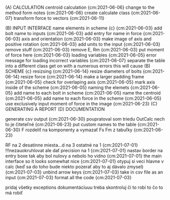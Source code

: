 (A) CALCULATION
    centroid calculation {cm:2021-06-06}
        change to the method form notes {cm:2021-06-06}
    create calculate class {cm:2021-06-07}
    transform force to vectors {cm:2021-06-11}
    
(B) INPUT INTERFACE 
    name elements in scheme {c} {cm:2021-06-03}
        add bolt name to inputs     {cm:2021-06-03}
        add entry for name in force {cm:2021-06-03}
    axis and orientation {cm:2021-06-03}
        make image of axis and positive rotation {cm:2021-06-03}
    add units to the input {cm:2021-06-03}
    remove stuff {cm:2021-06-03}
        remove E, Rm {cm:2021-06-03}
        put moment of force here {cm:2021-06-03}
    loading variables {cm:2021-06-05}
    error message for loading incorrect variables {cm:2021-06-07}
    separate the table into a different class
        get on with a numerous errors this will cause
(B) SCHEME  {c}
    resizsing {cm:2021-06-14}
        resize diameters of bolts {cm:2021-06-14}
        resize force {cm:2021-06-14}
        make a larger padding frame {cm:2021-06-05}
        check for overlaping
    axis {cm:2021-06-05}
        mark axis inside of the scheme {cm:2021-06-05}
    naming the elemets {cm:2021-06-05}
        add name to each bolt in scheme {cm:2021-06-05}
        name the centroid {cm:2021-06-05}
        add name to each force in the scheme {cm:2021-06-05}
    use exclusively input moment of force in the image {cm:2021-06-23}
(C) GENERATING A REPORT
(D) DOCUMENTATION


generate csv output {cm:2021-06-30}
poupratoval som triedu OutCalc nech to je čiteteľné {cm:2021-06-23}
put custom names to the table  {cm:2021-06-30}
F rozdeliť na komponenty a vymazať Fs Fm z tabuľky {cm:2021-06-23}

RF na 2 desatinne miesta...d na 3 ostatné na 1 {cm:2021-07-01}
    !!!nezauokruhlovat ale dať precision na 1 {cm:2021-07-01}
    nastav border na entry boxe tak aby bol nulovy a nebolo ho vidno {cm:2021-07-01}
the main interface so it looks somewhat nice {cm:2021-07-01}
otypuj si veci hlavne v calc (keď sa do toho bude niekto pozerať aby to aj dávalo zmysel) {cm:2021-07-03}
unbind arrow keys {cm:2021-07-03}
take in csv file as an input {cm:2021-07-03}
format all the code {cm:2021-07-03}

pridaj všetky exceptions
dokumentáciuuu treba
skontroluj či to robí to čo to má robiť